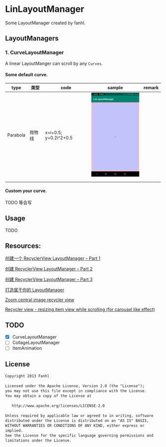 # LinLayoutManager

Some LayoutManager created by fanhl.

## LayoutManagers

### 1. CurveLayoutManager

A linear LayoutManger can scroll by any `Curves`.

#### Some default curve.

| type | 类型 | code | sample | remark |
|---|---|---|---|---|
| Parabola | 抛物线 | x=i+0.5; y=0.2i^2+0.5 | ![](./graphics/parabola.gif)  |   |
|   |   |   |   |   |
|   |   |   |   |   |

#### Custom your curve.

TODO 等会写

## Usage

TODO

## Resources:

 [创建一个 RecyclerView LayoutManager – Part 1](https://github.com/hehonghui/android-tech-frontier/blob/master/issue-9/%E5%88%9B%E5%BB%BA-RecyclerView-LayoutManager-Part-1.md)

[创建 RecyclerView LayoutManager – Part 2](https://github.com/hehonghui/android-tech-frontier/blob/master/issue-13/%E5%88%9B%E5%BB%BA-RecyclerView-LayoutManager-Part-2.md)

[创建 RecyclerView LayoutManager – Part 3](https://github.com/hehonghui/android-tech-frontier/blob/master/issue-13/%E5%88%9B%E5%BB%BA-RecyclerView-LayoutManager-Part-3.md)

[打造属于你的 LayoutManager](https://www.jianshu.com/p/08d998d047d8)

[Zoom central image recycler view](https://stackoverflow.com/questions/35309710/zoom-central-image-recycler-view/35311728#35311728)

[Recycler view - resizing item view while scrolling (for carousel like effect)](https://stackoverflow.com/questions/41307578/recycler-view-resizing-item-view-while-scrolling-for-carousel-like-effect)

## TODO

- [x] CurveLayoutManager
- [ ] CollageLayoutManager
- [ ] ItemAnimation

## License

    Copyright 2013 Fanhl

    Licensed under the Apache License, Version 2.0 (the "License");
    you may not use this file except in compliance with the License.
    You may obtain a copy of the License at

       http://www.apache.org/licenses/LICENSE-2.0

    Unless required by applicable law or agreed to in writing, software
    distributed under the License is distributed on an "AS IS" BASIS,
    WITHOUT WARRANTIES OR CONDITIONS OF ANY KIND, either express or implied.
    See the License for the specific language governing permissions and
    limitations under the License.